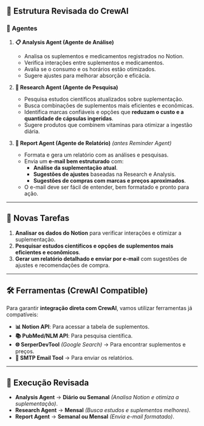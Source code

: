## **🔹 Estrutura Revisada do CrewAI**
### **🧠 Agentes**
1. **📋 Analysis Agent (Agente de Análise)**  
   - Analisa os suplementos e medicamentos registrados no Notion.  
   - Verifica interações entre suplementos e medicamentos.  
   - Avalia se o consumo e os horários estão otimizados.  
   - Sugere ajustes para melhorar absorção e eficácia.  

2. **🔬 Research Agent (Agente de Pesquisa)**  
   - Pesquisa estudos científicos atualizados sobre suplementação.  
   - Busca combinações de suplementos mais eficientes e econômicas.  
   - Identifica marcas confiáveis e opções que **reduzam o custo e a quantidade de cápsulas ingeridas**.  
   - Sugere produtos que combinem vitaminas para otimizar a ingestão diária.  

3. **📧 Report Agent (Agente de Relatório)** _(antes Reminder Agent)_  
   - Formata e gera um relatório com as análises e pesquisas.  
   - Envia um **e-mail bem estruturado** com:  
     - **Análise da suplementação atual**.  
     - **Sugestões de ajustes** baseadas na Research e Analysis.  
     - **Sugestões de compras com marcas e preços aproximados**.  
   - O e-mail deve ser fácil de entender, bem formatado e pronto para ação.  

---

## **📌 Novas Tarefas**
1. **Analisar os dados do Notion** para verificar interações e otimizar a suplementação.  
2. **Pesquisar estudos científicos e opções de suplementos mais eficientes e econômicos**.  
3. **Gerar um relatório detalhado e enviar por e-mail** com sugestões de ajustes e recomendações de compra.  

---

## **🛠 Ferramentas (CrewAI Compatible)**
Para garantir **integração direta com CrewAI**, vamos utilizar ferramentas já compatíveis:  

- **📊 Notion API**: Para acessar a tabela de suplementos.  
- **📚 PubMed/NLM API**: Para pesquisa científica.  
- **🌐 SerperDevTool** _(Google Search)_ → Para encontrar suplementos e preços.  
- **📧 SMTP Email Tool** → Para enviar os relatórios.  

---

## **🚀 Execução Revisada**
- **Analysis Agent** → **Diário ou Semanal** _(Analisa Notion e otimiza a suplementação)_.  
- **Research Agent** → **Mensal** _(Busca estudos e suplementos melhores)_.  
- **Report Agent** → **Semanal ou Mensal** _(Envia e-mail formatado)_.  
